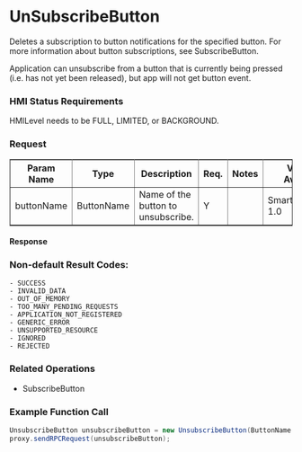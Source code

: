 # UnSubscribeButton 

Deletes a subscription to button notifications for the specified button. For more information about button subscriptions, see SubscribeButton.

Application can unsubscribe from a button that is currently being pressed (i.e. has not yet been released), but app will not get button event.

### HMI Status Requirements ###


HMILevel needs to be FULL, LIMITED, or BACKGROUND.

### Request ###

<table border="1" rules="all">
  		<tr>
  			<th>Param Name</th>
  			<th>Type</th>
  			<th>Description</th>
                  <th> Req.</th>
  			<th>Notes</th>
  			<th>Version Available</th>
  		</tr>
  		<tr>
  			<td>buttonName</td>
  			<td>ButtonName</td>
  			<td>Name of the button to unsubscribe.</td>
                  <td>Y</td>
  			<td></td>
  			<td>SmartDeviceLink 1.0</td>
  		</tr>
   </table>

#### Response ####

### Non-default Result Codes: ###

	- SUCCESS
	- INVALID_DATA
	- OUT_OF_MEMORY
	- TOO_MANY_PENDING_REQUESTS
	- APPLICATION_NOT_REGISTERED
	- GENERIC_ERROR
	- UNSUPPORTED_RESOURCE
	- IGNORED
	- REJECTED

### Related Operations ###

* SubscribeButton

### Example Function Call ###

```java
UnsubscribeButton unsubscribeButton = new UnsubscribeButton(ButtonName.OK);
proxy.sendRPCRequest(unsubscribeButton);
```